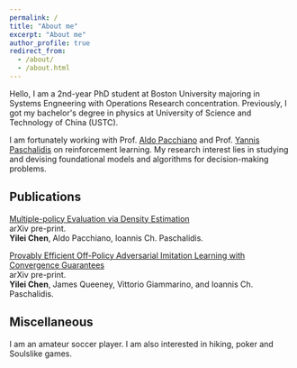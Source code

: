 ```yaml
---
permalink: /
title: "About me"
excerpt: "About me"
author_profile: true
redirect_from: 
  - /about/
  - /about.html
---
```


Hello, I am a 2nd-year PhD student at Boston University majoring in Systems Engneering with Operations Research concentration. Previously, I got my bachelor's degree in physics at University of Science and Technology of China (USTC).

I am fortunately working with Prof. [Aldo Pacchiano](https://www.aldopacchiano.ai) and Prof. [Yannis Paschalidis](https://sites.bu.edu/paschalidis/people/yannis-paschalidis/) on reinforcement learning. My research interest lies in studying and devising foundational models and algorithms for decision-making problems.


Publications
------
[Multiple-policy Evaluation via Density Estimation](https://arxiv.org/abs/2404.00195) <br>
arXiv pre-print. <br>
<b>Yilei Chen</b>, Aldo Pacchiano, Ioannis Ch. Paschalidis. <br>


[Provably Efficient Off-Policy Adversarial Imitation Learning with Convergence Guarantees](https://arxiv.org/abs/2405.16668) <br>
arXiv pre-print. <br>
<b>Yilei Chen</b>, James Queeney, Vittorio Giammarino, and Ioannis Ch. Paschalidis. <br>


Miscellaneous
------
I am an amateur soccer player. I am also interested in hiking, poker and Soulslike games.

